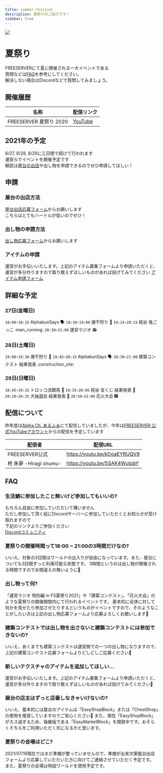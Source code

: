 ```yaml
---
title: summer-festival
description: 夏祭りのご紹介です！
sidebar: true
---
```

![](https://i.imgur.com/hGFjRwQ.png)
# 夏祭り
FREESERVERにて夏に開催される一大イベントである  
質問などは[FAQ](#faq)を参考にしてください。  
解決しない場合はDiscordなどで質問してみましょう。  

## 開催履歴
| 名称 | 配信リンク |
| ---- | ------- |
| FREESERVER 夏祭り 2020 | [YouTube](https://www.youtube.com/watch?v=zOEyRyvzR2A) |

## 2021年の予定
8/27, 8/28, 8/29に三日間で続けて行われます  
運営らでイベントを開催予定です  
鯖民は[屋台の出店](#屋台の出店方法)や出し物を申請できるのでぜひ申請してほしい！

## 申請

### 屋台の出店方法
[屋台出店応募フォーム](https://forms.gle/3yTJuNPVoybLMf4a7)からお願いします  
こちらはとてもハードルが低いのでぜひ！

### 出し物の申請方法
[出し物応募フォーム](https://forms.gle/GeXBwwY3PghWfsGD9)からお願いします

### アイテムの申請
運営がお手伝いいたします。上記のアイテム募集フォームより申請いただくと、運営が多分作りますので取り敢えずほしいものがあれば投げてみてください
[アイテム申請フォーム](https://forms.gle/VSXVNEc4p4XXrZ3A7)


## 詳細な予定
### 27日(金曜日)
`18:00~18:15` AlphakunSays :speaking_head: 
`18:30~19:00` 潮干狩り :shell: 
`19:15~20:15` 椛谷 鬼ごっこ :man_running: 
`20:30~21:00` 運営ラジオ :radio: 


### 28日(土曜日)
`19:00~19:30` 潮干狩り :shell: 
`19:45~20:15` AlphakunSays :speaking_head:
`20:30~21:00` 建築コンテスト 結果発表 :construction_site:

### 29日(日曜日)
`18:45~19:15` トロッコ流鏑馬 :bow_and_arrow: 
`19:35~20:05` 椛谷 宝くじ 結果発表 :money_with_wings: 
`20:20~20:35` 大抽選会 結果発表 :gift:
`20:50~21:00` 花火大会 :fireworks:

## 配信について
昨年度は[Alpha Ch. あるふぁ](https://youtu.be/zOEyRyvzR2A)にて配信していましたが、今年は[FREESERVER 公式YouTubeアカウント](https://www.youtube.com/channel/UCU5FYJvOVdndHU_CQFXkZ9g)からの配信を予定しています  

| 配信者 | 配信URL |
| ----- | ------ |
| FREESERVER公式 |  https://youtu.be/kDoaEYRUQV8 |
| 柊 朱夢 -Hiragi shumu- | https://youtu.be/5SAK4WuIpbY |

## FAQ

### 生活鯖に参加したこと無いけど参加してもいいの?
もちろん自由に参加していただいて構いません  
ただし参加して頂く前にDiscordサーバーに参加していただくとお知らせが受け取れますので  
下記のリンクよりご参加ください  
[Discordコミュニティ](https://discord.gg/dSZkk4D)

### 夏祭りの開催時間って18:00 ~ 21:00の3時間だけなの?
いいえ、対象の3日間はワールドの出入りが自由になっています。また、屋台についても3日間ずっと利用可能な状態です。
3時間というのは出し物が開催される時間ですのでお間違えの無いように:loudspeaker: 

### 出し物って何?
「運営ラジオ 特別編 in FS夏祭り2021」や「建築コンテスト」、「花火大会」のような夏祭りの開催期間内にて行われるイベントです。
基本的に全体に対して何かを見せたり参加させたりするというものがイベントですので、そのようなことがしたい方は上記の出し物応募フォームより応募よろしくお願いします:pray: 

### 建築コンテストでは出し物を出さないと建築コンテストには参加できないの?
いいえ、あくまでも建築コンテストは運営側での一つの出し物になりますので、上記の建築コンテスト応募フォームよりどしどしご応募ください:muscle: 

### 新しいテクスチャのアイテムを追加してほしい...
運営がお手伝いいたします。上記のアイテム募集フォームより申請いただくと、運営が多分作りますので取り敢えずほしいものがあれば投げてみてください:dash: 

### 屋台の店主はずっと店番しなきゃいけないの?
いいえ、基本的には屋台のアイテムは「EasyShopBlock」または「ChestShop」の使用を推奨していますのでご安心ください:raised_hands: 
また、現在「EasyShopBlock」がカス過ぎるため、後継版である「EasyMarketBlock」を開発中です。おそらくそちらをご利用いただく形になるかと思います。

### 夏祭りの会場はどこ?
2021/07/19現在ではまだ準備が整っていませんので、準備が出来次第屋台出店フォームより応募していただいた方に向けてご連絡させていただく予定です。
また、夏祭りの会場は特設ワールドを使用予定です。
